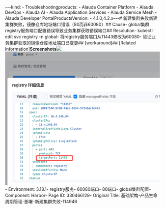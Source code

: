 ---kind:   - Troubleshootingproducts:    - Alauda Container Platform   - Alauda DevOps   - Alauda AI   - Alauda Application Services   - Alauda Service Mesh   - Alauda Developer PortalProductsVersion:   - 4.1.0,4.2.x---<!-- A type of document that involves encountering a fault, diag...it, performing root cause analysis, and providing solutions. --># 新建集群失败新建集群失败，镜像仓库地址端口错误（80而非60080）## Cause- global集群registry服务端口配置错误导致业务集群获取错误端口## Resolution- kubectl edit svc registry -n global- 将registry服务端口从11443修改为60080- 验证业务集群获取的镜像仓库地址端口已变更## [workaround]## [Related Information]**Screenshots**![](/download/attachments/330466129/1754968347_99781_6f6cbe_%25E6%2596%25B0%25E5%25BB%25BA%25E9%259B%2586%25E7%25BE%25A4%25E9%2597%25AE%25E9%25A2%25981.png?version=1&modificationDate=1755159230000&api=v2)![](assets/ji-chu-jia-gou-chan-pin-sheng-ming-zhou-qi-guan-li-bu-shu-xin-jian-ji-qun-shi-ba/mceclip5_1754993796215_dmehc.png)- Environment: 3.18.1- registry服务- 60080端口- 80端口- global集群配置- Component: Harbor- Page ID: 330466129- Original Title: 基础架构-产品生命周期管理-部署-新建集群失败-114946